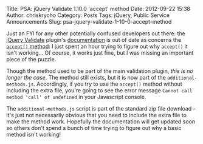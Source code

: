 Title: PSA: jQuery Validate 1.10.0 'accept' method
Date: 2012-09-22 15:38
Author: chriskrycho
Category: Posts
Tags: jQuery, Public Service Announcements
Slug: psa-jquery-validate-1-10-0-accept-method

Just an FYI for any other potentially confused developers out there: the
[jQuery Validate][] plugin's [documentation][] is out of date as
concerns the [`accept()` method][]: I just spent an hour trying to
figure out why `accept()` it isn't working... Of course, it works just
fine, but I was missing an important piece of the puzzle.

Though the method used to be part of the main validation plugin, *this
is no longer the case*. The method still exists, but it is now part of
the `additional-methods.js`. Accordingly, if you try to use the
`accept()` method without including the extra file, you're going to see
the error message `Cannot call method 'call' of undefined` in your
Javascript console.

The `additional-methods.js` script is part of the standard zip file
download - it's just not necessarily obvious that you need to include
the extra file to make the method work. Hopefully the documentation will
get updated soon so others don't spend a bunch of time trying to figure
out why a basic method isn't working!

  [jQuery Validate]: http://bassistance.de/jquery-plugins/jquery-plugin-validation/
  [documentation]: http://docs.jquery.com/Plugins/Validation
  [`accept()` method]: http://docs.jquery.com/Plugins/Validation#List_of_built-in_Validation_methods
